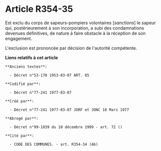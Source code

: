 # Article R354-35

Est exclu du corps de sapeurs-pompiers volontaires [*sanctions*] le sapeur qui, postérieurement à son incorporation, a subi
des condamnations devenues définitives, de nature à faire obstacle à la réception de son engagement.

L'exclusion est prononcée par décision de l'autorité compétente.

**Liens relatifs à cet article**

	**Anciens textes**:

	  - Décret n°53-170 1953-03-07 ART. 85

	**Codifié par**:

	  - Décret n°77-241 1977-03-07

	**Créé par**:

	  - Décret n°77-241 1977-03-07 JORF et JONC 18 Mars 1977

	**Abrogé par**:

	  - Décret n°99-1039 du 10 décembre 1999 - art. 72 ()

	**Cité par**:

	  - CODE DES COMMUNES. - art. R354-34 (Ab)
